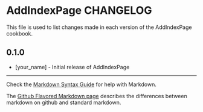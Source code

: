 AddIndexPage CHANGELOG
======================

This file is used to list changes made in each version of the AddIndexPage cookbook.

0.1.0
-----
- [your_name] - Initial release of AddIndexPage

- - -
Check the [Markdown Syntax Guide](http://daringfireball.net/projects/markdown/syntax) for help with Markdown.

The [Github Flavored Markdown page](http://github.github.com/github-flavored-markdown/) describes the differences between markdown on github and standard markdown.
